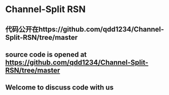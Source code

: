 # Channel-Split RSN
## 代码公开在https://github.com/qdd1234/Channel-Split-RSN/tree/master
## source code is opened at https://github.com/qdd1234/Channel-Split-RSN/tree/master
## Welcome to discuss code with us
